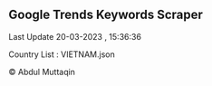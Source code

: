 

## Google Trends Keywords Scraper 
 
Last Update 20-03-2023 , 15:36:36

Country List :
VIETNAM.json



© Abdul Muttaqin 
